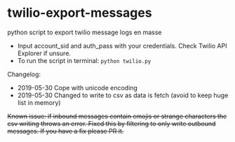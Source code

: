 
# twilio-export-messages
python script to export twilio message logs en masse


- Input account_sid and auth_pass with your credentials. Check Twilio API Explorer if unsure.
- To run the script in terminal: `python twilio.py`

Changelog:

- 2019-05-30 Cope with unicode encoding
- 2019-05-30 Changed to write to csv as data is fetch (avoid to keep huge list in memory)

~~Known issue: if inbound messages contain emojis or strange characters the csv writing throws an error. Fixed this by filtering to only write outbound messages. If you have a fix please PR it.~~
